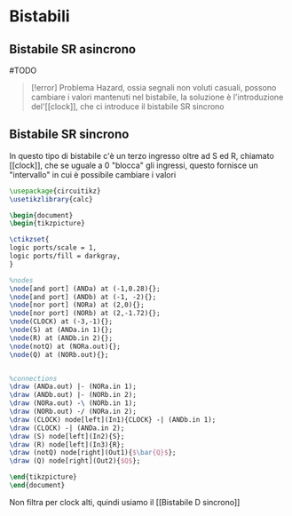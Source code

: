 # Bistabili
## Bistabile SR asincrono

#TODO 


>[!error] Problema
>Hazard, ossia segnali non voluti casuali, possono cambiare i valori mantenuti nel bistabile, la soluzione è l'introduzione del'[[clock]], che ci  introduce il bistabile SR sincrono



## Bistabile SR sincrono
In questo tipo di bistabile c'è un terzo ingresso oltre ad S ed R, chiamato [[clock]], che se uguale a 0 "blocca" gli ingressi, questo fornisce un "intervallo" in cui è possibile cambiare i valori


```tikz
\usepackage{circuitikz}
\usetikzlibrary{calc}

\begin{document}
\begin{tikzpicture}

\ctikzset{
logic ports/scale = 1,
logic ports/fill = darkgray,
}

%nodes
\node[and port] (ANDa) at (-1,0.28){};
\node[and port] (ANDb) at (-1, -2){};
\node[nor port] (NORa) at (2,0){};
\node[nor port] (NORb) at (2,-1.72){};
\node(CLOCK) at (-3,-1){};
\node(S) at (ANDa.in 1){};
\node(R) at (ANDb.in 2){};
\node(notQ) at (NORa.out){};
\node(Q) at (NORb.out){};


%connections
\draw (ANDa.out) |- (NORa.in 1);
\draw (ANDb.out) |- (NORb.in 2);
\draw (NORa.out) -\ (NORb.in 1);
\draw (NORb.out) -/ (NORa.in 2);
\draw (CLOCK) node[left](In1){CLOCK} -| (ANDb.in 1);
\draw (CLOCK) -| (ANDa.in 2);
\draw (S) node[left](In2){S};
\draw (R) node[left](In3){R};
\draw (notQ) node[right](Out1){$\bar{Q}$};
\draw (Q) node[right](Out2){$Q$};

\end{tikzpicture}
\end{document}
```

Non filtra per clock alti, quindi usiamo il [[Bistabile D sincrono]]
